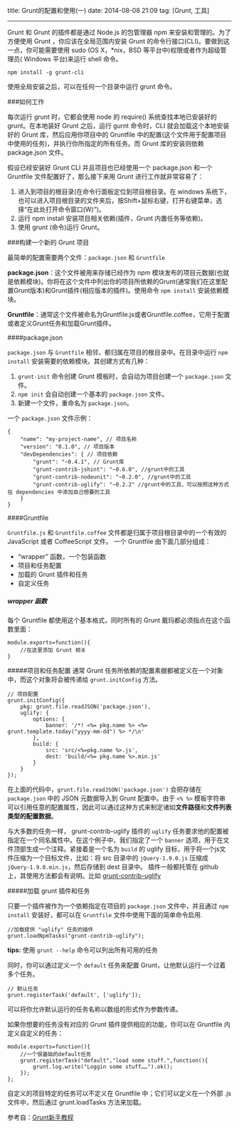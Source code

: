 title: Grunt的配置和使用(一)
date: 2014-08-08 21:09
tag: [Grunt, 工具]

---

Grunt 和 Grunt 的插件都是通过 Node.js 的包管理器 npm 来安装和管理的。为了方便使用 Grunt ，你应该在全局范围内安装 Grunt 的命令行接口(CLI)。要做到这一点，你可能需要使用 sudo (OS X，*nix，BSD 等平台中)权限或者作为超级管理员( Windows 平台)来运行 shell 命令。

    npm install -g grunt-cli
   
使用全局安装之后，可以在任何一个目录中运行 grunt 命令。

###如何工作

每次运行 grunt 时，它都会使用 node 的 require() 系统查找本地已安装好的 grunt。在本地装好 Grunt 之后，运行 gurnt 命令时，CLI 就会加载这个本地安装好的 Grunt 库，然后应用你项目中的 Gruntfile 中的配置(这个文件用于配置项目中使用的任务)，并执行你所指定的所有任务。而 Grunt 库的安装则依赖 package.json 文件。

假设已经安装好 Grunt CLI 并且项目也已经使用一个 package.json 和一个 Gruntfile 文件配置好了，那么接下来用 Grunt 进行工作就非常容易了：


1. 进入到项目的根目录(在命令行面板定位到项目根目录。在 windows 系统下，也可以进入项目根目录的文件夹后，按Shift+鼠标右键，打开右键菜单，选择“在此处打开命令窗口(W)”)。
2. 运行 npm install 安装项目相关依赖(插件，Grunt 内置任务等依赖)。
3. 使用 grunt (命令)运行 Grunt。

###构建一个新的 Grunt 项目

最简单的配置需要两个文件：`package.json` 和 `Gruntfile`

**package.json**：这个文件被用来存储已经作为 npm 模块发布的项目元数据(也就是依赖模块)。你将在这个文件中列出你的项目所依赖的Grunt(通常我们在这里配置Grunt版本)和Grunt插件(相应版本的插件)。使用命令 `npm install` 安装依赖模块。

**Gruntfile**：通常这个文件被命名为Gruntfile.js或者Gruntfile.coffee，它用于配置或者定义Grunt任务和加载Grunt插件。

####package.json

`package.json` 与 `Gruntfile` 相邻，都归属在项目的根目录中。在目录中运行 `npm install` 安装需要的依赖模块。其创建方式有几种：

1. `grunt-init` 命令创建 Grunt 模板时，会自动为项目创建一个 `package.json` 文件。
2. `npm init` 会自动创建一个基本的 `package.json` 文件。
3. 新建一个文件，重命名为 `package.json`。

一个 `package.json` 文件示例：

    {
        "name": "my-project-name", // 项目名称
        "version": "0.1.0", // 项目版本
        "devDependencies": { // 项目依赖
            "grunt": "~0.4.1", // Grunt库
            "grunt-contrib-jshint": "~0.6.0", //grunt中的工具
            "grunt-contrib-nodeunit": "~0.2.0", //grunt中的工具
            "grunt-contrib-uglify": "~0.2.2" //grunt中的工具，可以按照这种方式在 dependencies 中添加自己想要的工具
        }
    }
   
####Gruntfile

`Gruntfile.js` 和 `Gruntfile.coffee` 文件都是归属于项目根目录中的一个有效的 JavaScript 或者 CoffeeScript 文件。 
一个 Gruntfile 由下面几部分组成：
* “wrapper” 函数，一个包装函数
* 项目和任务配置
* 加载的 Grunt 插件和任务
* 自定义任务

##### wrapper 函数
每个 Gruntfile 都使用这个基本格式，同时所有的 Grunt 戴玛都必须指点在这个函数里面：

    module.exports=function(){
        //在这里添加 Grunt 相关
    }

#####项目和任务配置
通常 Grunt 任务所依赖的配置素据都被定义在一个对象中，而这个对象将会被传递给 `grunt.initConfig` 方法。

    // 项目配置
    grunt.initConfig({
        pkg: grunt.file.readJSON('package.json'),
        uglify: {
            options: {
                banner: '/*! <%= pkg.name %> <%= grunt.template.today("yyyy-mm-dd") %> */\n'
            },
            build: {
                src: 'src/<%=pkg.name %>.js',
                dest: 'build/<%= pkg.name %>.min.js'
            }
        }
    });

在上面的代码中，`grunt.file.readJSON('package.json')` 会把存储在 `package.json` 中的 JSON 元数据导入到 Grunt 配置中。由于 `<% %>` 模板字符串可以引用任意的配置属性，因此可以通过这种方式来制定诸如**文件路径**和**文件列表类型的配置数据**。

与大多数的任务一样， grunt-contrib-uglify 插件的 `uglify` 任务要求他的配置被指定在一个同名属性中。在这个例子中，我们指定了一个 `banner` 选项，用于在文件顶部生成一个注释。紧接着是一个名为 `build` 的 uglify 目标，用于将一个js文件压缩为一个目标文件，比如：将 src 目录中的 `jQuery-1.9.0.js` 压缩成 `jQuery-1.9.0.min.js`，然后存储到 dest 目录中。
插件一般都托管在 github 上，其使用方法都会有说明。比如 [grunt-contrib-uglify](https://github.com/gruntjs/grunt-contrib-uglify)

#####加载 grunt 插件和任务

只要一个插件被作为一个依赖指定在项目的 `package.json` 文件中，并且通过 `npm install` 安装好，都可以在 `Gruntfile` 文件中使用下面的简单命令启用.

    //加载提供 "uglify" 任务的插件
    grunt.loadNpmTasks("grunt-contrib-uglify");
   
**tips:** 使用 `grunt --help` 命令可以列出所有可用的任务

同时，你可以通过定义一个 `default` 任务来配置 Grunt，让他默认运行一个过着多个任务。

    // 默认任务
    grunt.registerTask('default', ['uglify']);
   
可以将你允许默认运行的任务名称以数组的形式作为参数传递。


如果你想要的任务没有对应的 Grunt 插件提供相应的功能，你可以在 Gruntfile 内定义自定义的任务：

    module.exports=function(){
        //一个很基础的default任务
        grunt.registerTask("default","load some stuff.",function(){
            grunt.log.write("Loggin some stuff……").ok();
        });
    };
   
自定义的项目特定的任务可以不定义在 Gruntfile 中；它们可以定义在一个外部 .js 文件中，然后通过 grunt.loadTasks 方法来加载。
   
参考自：[Grunt新手教程](http://www.gruntjs.org/docs/getting-started.html)